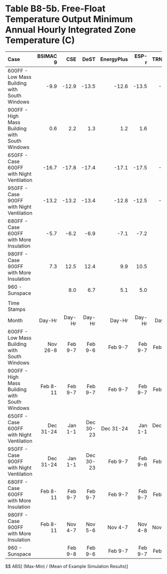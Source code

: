 # Table B8-5b. Free-Float Temperature Output Minimum Annual Hourly Integrated Zone Temperature (C)
| Case                                          |  BSIMAC 9 |     CSE |      DeST | EnergyPlus |   ESP-r |    TRNSYS |     |   Min |   Max |  Mean | Dev % $$ |     | TestSim | 
|:--------------------------------------------- | ---------:| -------:| ---------:| ----------:| -------:| ---------:| ---:| -----:| -----:| -----:| --------:| ---:| -------:| 
| 600FF - Low Mass Building with South Windows  |      -9.9 |   -12.9 |     -13.5 |      -12.6 |   -13.5 |     -13.8 |     | -13.8 |  -9.9 | -12.7 |     31.1 |     |   -13.5 | 
| 900FF - High Mass Building with South Windows |       0.6 |     2.2 |       1.3 |        1.2 |     1.6 |       0.6 |     |   0.6 |   2.2 |   1.3 |    124.2 |     |     1.6 | 
| 650FF - Case 600FF with Night Ventilation     |     -16.7 |   -17.8 |     -17.4 |      -17.1 |   -17.5 |     -17.5 |     | -17.8 | -16.7 | -17.3 |      6.1 |     |   -17.5 | 
| 950FF - Case 900FF with Night Ventilation     |     -13.2 |   -13.2 |     -13.4 |      -12.8 |   -12.5 |     -12.8 |     | -13.4 | -12.5 | -13.0 |      6.6 |     |   -12.5 | 
| 680FF - Case 600FF with More Insulation       |      -5.7 |    -6.2 |      -6.9 |       -7.1 |    -7.2 |      -8.1 |     |  -8.1 |  -5.7 |  -6.9 |     34.6 |     |    -7.2 | 
| 980FF - Case 900FF with More Insulation       |       7.3 |    12.5 |      12.4 |        9.9 |    10.5 |       9.5 |     |   7.3 |  12.5 |  10.4 |     50.6 |     |    10.5 | 
| 960 - Sunspace                                |           |     8.0 |       6.7 |        5.1 |     5.0 |       4.2 |     |   4.2 |   8.0 |   5.8 |     65.0 |     |     5.0 | 
|                                               | 
| Time Stamps                                   | 
| Month                                         |    Day-Hr |  Day-Hr |    Day-Hr |     Day-Hr |  Day-Hr |    Day-Hr |     |       |       |       |          |     |  Day-Hr | 
| 600FF - Low Mass Building with South Windows  |  Nov 26-8 | Feb 9-7 |   Feb 9-6 |    Feb 9-7 | Feb 9-7 |   Feb 9-7 |     |       |       |       |          |     | Feb 9-7 | 
| 900FF - High Mass Building with South Windows |  Feb 8-11 | Feb 9-7 |   Feb 9-7 |    Feb 9-7 | Feb 9-7 |   Feb 9-7 |     |       |       |       |          |     | Feb 9-7 | 
| 650FF - Case 600FF with Night Ventilation     | Dec 31-24 | Jan 1-1 | Dec 30-23 |  Dec 31-24 | Jan 1-1 | Dec 31-24 |     |       |       |       |          |     | Jan 1-1 | 
| 950FF - Case 900FF with Night Ventilation     | Dec 31-24 | Jan 1-1 | Dec 30-23 |    Feb 9-7 | Feb 9-6 |   Feb 9-6 |     |       |       |       |          |     | Feb 9-6 | 
| 680FF - Case 600FF with More Insulation       |  Feb 8-11 | Feb 9-7 |   Feb 9-7 |    Feb 9-7 | Feb 9-7 |   Feb 9-7 |     |       |       |       |          |     | Feb 9-7 | 
| 980FF - Case 900FF with More Insulation       |  Feb 8-11 | Nov 4-7 |   Nov 5-6 |    Nov 4-7 | Nov 4-8 |   Nov 4-7 |     |       |       |       |          |     | Nov 4-8 | 
| 960 - Sunspace                                |           | Feb 9-8 |   Feb 9-6 |    Feb 9-7 | Feb 9-7 |   Feb 9-7 |     |       |       |       |          |     | Feb 9-7 | 

$$ ABS[ (Max-Min) / (Mean of Example Simulation Results)]


